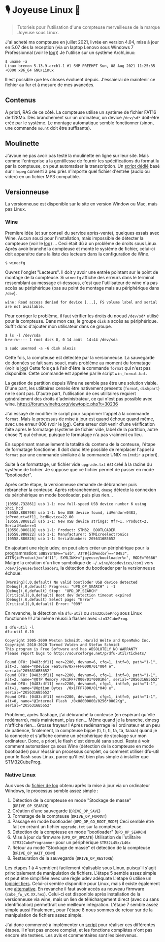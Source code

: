 # 🎙️ Joyeuse Linux 🐧
> Tutoriels pour l'utilisation d'une compteuse merveilleuse de la marque Joyeuse sous Linux.

J'ai acheté ma compteuse en juillet 2021, livrée en version 4.04, mise à jour en 5.07 dès la reception (via un laptop Lenovo sous Windows 7 Professionnal (voir le [log](logs/windows_flash_success.log)))
Je l'utilise sur un système ArchLinux:

```shell
$ uname -a
Linux brenon 5.13.9-arch1-1 #1 SMP PREEMPT Sun, 08 Aug 2021 11:25:35 +0000 x86_64 GNU/Linux
```

Il est possible que les choses évoluent depuis.
J'essaierai de maintenir ce fichier au fur et à mesure de mes avancées.

## Contenus

A priori, RAS de ce côté.
La compteuse utilise un système de fichier FAT16 de 128Mo.
Dès branchement sur un ordinateur, un device `/dev/sd*` doit-être créé par le système.
Le montage automatique semble fonctionner (sinon, une commande `mount` doit être suffisante).

## Moulinette

J'avoue ne pas avoir pas testé la moulinette en ligne sur leur site.
Mais comme l'entreprise a la gentillesse de fournir les spécifications du format lu par la compteuse, on peut automatiser la transcription.
Un [script dédié](moulinette.sh) basé sur `ffmpeg` converti à peu près n'importe quel fichier d'entrée (audio ou video) en un fichier MP3 compatible.

## Versionneuse

La versionneuse est disponible sur le site en version Window ou Mac, mais pas Linux.


### Wine

Première idée (et sur conseil du service après-vente), quelques essais avec Wine.
Aucun souci pour l'installation, mais impossible de détecter la compteuse (voir le [log](logs/wine_detect_failure.log)) ...
Ceci était dû à un problème de droits sous Linux.
Après avoir branché la compteuse et monté le système de fichier, celui-ci doit apparaitre dans la liste des lecteurs dans la configuration de Wine.
```shell
$ winecfg
```
Ouvrez l'onglet "Lecteurs".
Il doit y avoir une entrée pointant sur le point de montage de la compteuse.
Si `winecfg` affiche des erreurs dans le terminal ressemblant au message ci-dessous, c'est que l'utilisateur de wine n'a pas accès au périphérique (pas au point de montage mais au périphérique dans `/dev`).
```
wine: Read access denied for device [...], FS volume label and serial are not available.
```

Pour corriger le problème, il faut vérifier les droits du noeud `/dev/sd*` utilisé pour la compteuse.
Dans mon cas, le groupe `disk` a accès au périphérique. Suffit donc d'ajouter mon utilisateur dans ce groupe.
```shell
$ ls -l /dev/sda
brw-rw---- 1 root disk 8, 0 14 août  14:44 /dev/sda

$ sudo usermod -a -G disk alexis
```

Cette fois, la compteuse est détectée par la versionneuse.
La sauvegarde de données se fait sans souci, mais problème au moment du formatage (voir le [log](logs/wine_format_failure.log))
Cette fois ça à l'air d'être la commande `format` qui n'est pas disponible.
Cette commande est appelée par le script `win_format.bat`.

La gestion de partition depuis Wine ne semble pas être une solution viable.
D'une part, les utilitaires censés être nativement présents (`format`, `diskpart`) ne le sont pas.
D'autre part, l'utilisation de ces utilitaires requiert généralement des droits d'administrateur, ce qui n'est pas possible avec wine.
https://forum.winehq.org/viewtopic.php?t=30236

J'ai essayé de modifier le script pour supprimer l'appel à la commande `format`.
Mais le processus de mise à jour est quand échoue quand même, avec une erreur 006 (voir le [log](logs/wine_no_format_failure.log)).
Cette erreur doit venir d'une vérification faite après le formatage (système de fichier vide, label de la partition, autre chose ?) qui échoue, puisque le formatage n'a pas vraiment eu lieu.

En supprimant manuellement la totalité du contenu de la conteuse, l'étape de formatage fonctionne.
Il doit donc être possible de remplacer l'appel à `format` par une commande similaire à la commande UNIX `rm` (`rmdir` a priori).

Suite à ce formattage, un fichier vide `upgrade.txt` est créé à la racine du système de fichier.
Je suppose que ce fichier permet de passer en mode "bootloader".

Après cette étape, la versionneuse demande de débrancher puis rebrancher la conteuse.
Après rebranchement, `dmesg` détecte la connexion du périphérique en mode bootloader, puis plus rien...
```
[10558.732861] usb 1-1: new full-speed USB device number 6 using xhci_hcd
[10558.880798] usb 1-1: New USB device found, idVendor=0483, idProduct=df11, bcdDevice=22.00
[10558.880812] usb 1-1: New USB device strings: Mfr=1, Product=2, SerialNumber=3
[10558.880818] usb 1-1: Product: STM32  BOOTLOADER
[10558.880822] usb 1-1: Manufacturer: STMicroelectronics
[10558.880826] usb 1-1: SerialNumber: 2056316B5652
```
En ajoutant une règle udev, on peut alors créer un périphérique pour la programmation: `SUBSYSTEM=="usb", ATTR{idVendor}=="0483", ATTR{idProduct}=="df11", SYMLINK+="joyeuse/bootloader%n", MODE="0666"`
Malgré la création d'un lien symbolique de `~/.wine/dosdevices/com1` vers `/dev/joyeuse/bootloader1`, la détection du bootloader par la versionneuse échoue:
```
[Warning](,0,default) No valid bootloder USB device detected
[Debug](,0,default) Progress: "UPD_OP_SEARCH" : -1
[Debug](,0,default) Stop:  "UPD_OP_SEARCH"
[Critical](,0,default) Boot dev detection timeout expired
[Debug](,0,default) Select page: "Error"
[Critical](,0,default) Error: "009"
```
En revanche, la détection via `dfu-util` ou `stm32CubeProg` sous Linux fonctionne !!!
J'ai même réussi à flasher avec `stm32CubeProg`.
```
$ dfu-util -l
dfu-util 0.10

Copyright 2005-2009 Weston Schmidt, Harald Welte and OpenMoko Inc.
Copyright 2010-2020 Tormod Volden and Stefan Schmidt
This program is Free Software and has ABSOLUTELY NO WARRANTY
Please report bugs to http://sourceforge.net/p/dfu-util/tickets/

Found DFU: [0483:df11] ver=2200, devnum=6, cfg=1, intf=0, path="1-1", alt=3, name="@Device Feature/0xFFFF0000/01*004 e", serial="2056316B5652"
Found DFU: [0483:df11] ver=2200, devnum=6, cfg=1, intf=0, path="1-1", alt=2, name="@OTP Memory /0x1FFF7000/01*0001Ke", serial="2056316B5652"
Found DFU: [0483:df11] ver=2200, devnum=6, cfg=1, intf=0, path="1-1", alt=1, name="@Option Bytes  /0x1FFF7800/01*040 e", serial="2056316B5652"
Found DFU: [0483:df11] ver=2200, devnum=6, cfg=1, intf=0, path="1-1", alt=0, name="@Internal Flash  /0x08000000/0256*0002Kg", serial="2056316B5652"
```

Problème, après flashage, j'ai débranché la conteuse (en espérant qu'elle redémarre), mais maintenant, plus rien...
Même quand je la branche, dmesg n'affiche rien... Grosse frayeur !
Après redémarrage le l'ordinateur et un peu de patience, finalement, la compteuse bippe (ti, ti, ti, ta, ta, taaaa) quand je la connecte et s'affiche comme un périphérique de stockage sur mon ordinateur.
Donc, a priori, le flash c'est déroulé sans souci.
Reste à voir comment automatiser ça sous Wine (détection de la compteuse en mode bootloader) pour réussir un processus complet, ou comment utiliser dfu-util pour le flash sous Linux, parce qu'il est bien plus simple à installer que STM32CubeProg.

### Native Linux

Aux vues du [fichier de log](logs/windows_flash_success.log) obtenu après la mise à jour via un ordinateur Windows, le processus semble assez simple :
 1. Détection de la compteuse en mode "Stockage de masse" (`DRIVE_OP_SEARCH`)
 2. Création d'une sauvegarde (`DRIVE_OP_SAVE`)
 3. Formatage de la compteuse (`DRIVE_OP_FORMAT`)
 4. Passage en mode bootloader (`UPD_OP_GO_BOOT_MODE`)
    Ceci semble être fait en créant un fichier `upgrade.txt` sur la compteuse.
 5. Détection de la compteuse en mode "bootloader" (`UPD_OP_SEARCH`)
 6. Mise à jour du firmware (`UPD_OP_UPDATE`)
    Utilisation de l'utilitaire `STM32CubeProgrammer` pour un périphérique `STM32L45x/L46x`
 7. Retour au mode "Stockage de masse" et détection de la compteuse (`DRIVE_OP_WAIT_CONN`)
 8. Restauration de la sauvegarde (`DRIVE_OP_RESTORE`)

Les étapes 1 à 4 semblent facilement réalisable sous Linux, puisqu'il s'agit principalement de manipulation de fichiers.
L'étape 5 semble assez simple et peut être simplifiée avec une règle udev adéquate
L'étape 6 utilise un [logiciel tiers](https://www.st.com/en/development-tools/stm32cubeprog.html).
Celui-ci semble disponible pour Linux, mais il existe également une [alternative](http://dfu-util.sourceforge.net/).
En revanche il faut avoir accès au nouveau firmware (`cube_fw_vX.XX.hex`).
Celui-ci est disponible après installation de la versionneuse via wine, mais un lien de téléchargement direct (avec ou sans identification) permettrait une meilleure intégration.
L'étape 7 semble assez simple aussi
Finalement, pour l'étape 8 nous sommes de retour sur de la manipulation de fichiers assez simple.

J'ai donc commencé à implémenter un [script](update.sh) pour réaliser ces différentes étapes.
Il n'est pas encore complet, et les fonctions complètes n'ont pas encore été testées.
Les avis et commentaires sont les bienvenus.






